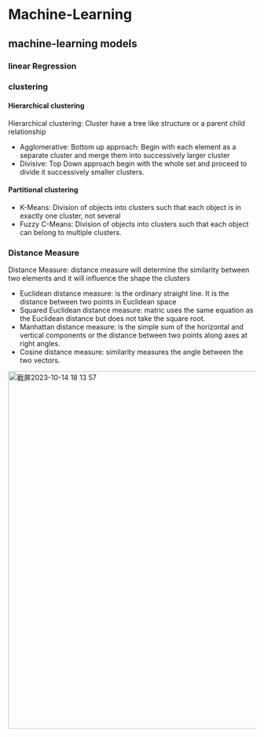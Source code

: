 # Machine-Learning
## machine-learning models
### linear Regression
### clustering
#### Hierarchical clustering
Hierarchical clustering: Cluster have a tree like structure or a parent child relationship 
- Agglomerative: Bottom up approach: Begin with each element as a separate cluster and merge them into successively larger cluster 
- Divisive: Top Down approach begin with the whole set and proceed to divide it successively smaller clusters. 
#### Partitional clustering 
- K-Means: Division of objects into clusters such that each object is in exactly one cluster, not several  
- Fuzzy C-Means: Division of objects into clusters such that each object can belong to multiple clusters.
### Distance Measure 
Distance Measure: distance measure will determine the similarity between two elements and it will influence the shape the clusters 
- Euclidean distance measure: is the ordinary straight line. It is the distance between two points in Euclidean space
- Squared Euclidean distance measure: matric uses the same equation as the Euclidean distance but does not take the square root.
- Manhattan distance measure: is the simple sum of the horizontal and vertical components or the distance between two points along axes at right angles.  
- Cosine distance measure: similarity measures the angle between the two vectors. 

 <img width="727" alt="截屏2023-10-14 18 13 57" src="https://github.com/Felicia1993/Machine-Learning/assets/22839284/05f18377-53ee-4da5-918b-5f7d3271def2">
